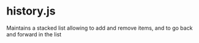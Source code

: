 # history.js
Maintains a stacked list allowing to add and remove items, and to go back and forward in the list
